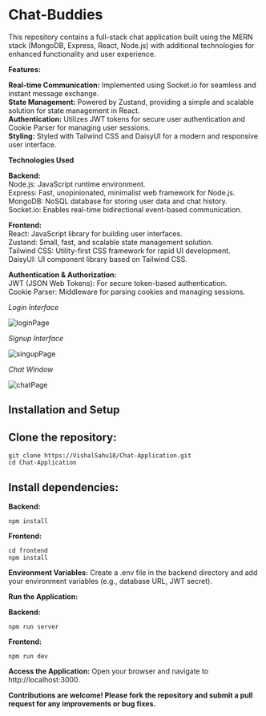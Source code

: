 # Chat-Buddies

This repository contains a full-stack chat application built using the MERN stack (MongoDB, Express, React, Node.js) with additional technologies for enhanced functionality and user experience.

**Features:**

**Real-time Communication:** Implemented using Socket.io for seamless and instant message exchange.<br/>
**State Management:** Powered by Zustand, providing a simple and scalable solution for state management in React.<br/>
**Authentication:** Utilizes JWT tokens for secure user authentication and Cookie Parser for managing user sessions.<br/>
**Styling:** Styled with Tailwind CSS and DaisyUI for a modern and responsive user interface.<br/>

**Technologies Used**

**Backend:** <br/>
Node.js: JavaScript runtime environment.<br/>
Express: Fast, unopinionated, minimalist web framework for Node.js.<br/>
MongoDB: NoSQL database for storing user data and chat history.<br/>
Socket.io: Enables real-time bidirectional event-based communication.<br/>

**Frontend:** <br/>
React: JavaScript library for building user interfaces.<br/>
Zustand: Small, fast, and scalable state management solution.<br/>
Tailwind CSS: Utility-first CSS framework for rapid UI development.<br/>
DaisyUI: UI component library based on Tailwind CSS.<br/>

**Authentication & Authorization:** <br/>
JWT (JSON Web Tokens): For secure token-based authentication.<br/>
Cookie Parser: Middleware for parsing cookies and managing sessions.<br/>


*Login Interface*


![loginPage](https://github.com/user-attachments/assets/09c75bf3-4c03-4139-bc0d-634b7587b07c)


*Signup Interface*

![singupPage](https://github.com/user-attachments/assets/1dd4a0cd-722c-43ac-b961-296be23d396f)


*Chat Window*


![chatPage](https://github.com/user-attachments/assets/245000f5-4e90-4aee-becd-e34ba724e589)



## Installation and Setup

## Clone the repository:

```
git clone https://VishalSahu18/Chat-Application.git
cd Chat-Application
```
## Install dependencies:

**Backend:**

```
npm install
```
**Frontend:**

```
cd frontend
npm install
```
**Environment Variables:**
Create a .env file in the backend directory and add your environment variables (e.g., database URL, JWT secret).

**Run the Application:**

**Backend:**

```
npm run server
```
**Frontend:**
```cd frontend
npm run dev
```
**Access the Application:**
Open your browser and navigate to http://localhost:3000.


**Contributions are welcome! Please fork the repository and submit a pull request for any improvements or bug fixes.**
